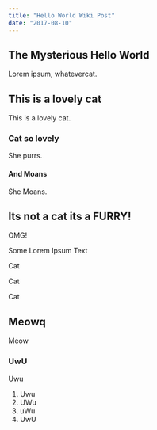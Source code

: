 ```yaml
---
title: "Hello World Wiki Post"
date: "2017-08-10"
---
```


## The Mysterious Hello World

Lorem ipsum, whatevercat.

## This is a lovely cat

This is a lovely cat.

### Cat so lovely

She purrs.

#### And Moans

She Moans.

## Its not a cat its a FURRY!

OMG!

Some Lorem Ipsum Text

Cat

Cat

Cat

## Meowq

Meow

### UwU

Uwu

1. Uwu
2. UWu
3. uWu
4. UwU
